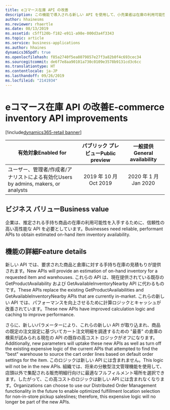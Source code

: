 ```yaml
---
title: eコマース在庫 API の改善
description: この機能で導入される新しい API を使用して、小売業者は在庫の利用可能性を見積もることができます。 これらの API によって提供される情報を eコマース アプリケーションで使用し、商品を出荷または店頭での集荷に使用できるかどうかを顧客に知らせることができます。 この目的のために以前提供されていた既存の API はパフォーマンスが良くなく、計算ロジックも最適ではありませんでした。
author: hhainesms
ms.reviewer: rhaertle
ms.date: 08/13/2019
ms.assetid: c5ff120b-f182-e911-a98e-000d3a4f3343
ms.topic: article
ms.service: business-applications
ms.author: hhaines
dynamics365pdf: true
ms.openlocfilehash: f85a2740f5ea8079857e27f3a82b0f4c693cec34
ms.sourcegitcommit: de6f7e8aa90101a730c0109e3578b9131cd3c6cc
ms.translationtype: HT
ms.contentlocale: ja-JP
ms.lasthandoff: 09/26/2019
ms.locfileid: "2141934"
---
```

# <a name="e-commerce-inventory-api-improvements"></a><span data-ttu-id="f2de0-105">eコマース在庫 API の改善</span><span class="sxs-lookup"><span data-stu-id="f2de0-105">E-commerce inventory API improvements</span></span>
[!include[dynamics365-retail banner](../includes/dynamics365-retail.md)]

| <span data-ttu-id="f2de0-106">有効対象</span><span class="sxs-lookup"><span data-stu-id="f2de0-106">Enabled for</span></span>    |  <span data-ttu-id="f2de0-107">パブリック プレビュー</span><span class="sxs-lookup"><span data-stu-id="f2de0-107">Public preview</span></span> | <span data-ttu-id="f2de0-108">一般提供</span><span class="sxs-lookup"><span data-stu-id="f2de0-108">General availability</span></span> | 
| ---------- | :----------: |:----------: |
|<span data-ttu-id="f2de0-109">ユーザー、管理者/作成者/アナリストによる有効化</span><span class="sxs-lookup"><span data-stu-id="f2de0-109">Users by admins, makers, or analysts</span></span>|<span data-ttu-id="f2de0-110">2019 年 10 月</span><span class="sxs-lookup"><span data-stu-id="f2de0-110">Oct 2019</span></span>| <span data-ttu-id="f2de0-111">2020 年 1 月</span><span class="sxs-lookup"><span data-stu-id="f2de0-111">Jan 2020</span></span>|


## <a name="business-value"></a><span data-ttu-id="f2de0-112">ビジネス バリュー</span><span class="sxs-lookup"><span data-stu-id="f2de0-112">Business value</span></span>
<!-- bv start -->
<span data-ttu-id="f2de0-113">企業は、推定される手持ち商品の在庫の利用可能性を入手するために、信頼性の高い高性能な API を必要としています。</span><span class="sxs-lookup"><span data-stu-id="f2de0-113">Businesses need reliable, performant APIs to obtain estimated on-hand item inventory availability.</span></span>
<!-- bv end -->



## <a name="feature-details"></a><span data-ttu-id="f2de0-114">機能の詳細</span><span class="sxs-lookup"><span data-stu-id="f2de0-114">Feature details</span></span>
<!--feature detail start -->
<span data-ttu-id="f2de0-115">新しい API では、要求された商品と倉庫に対する手持ち在庫の見積もりが提供されます。</span><span class="sxs-lookup"><span data-stu-id="f2de0-115">New APIs will provide an estimation of on-hand inventory for a requested item and warehouses.</span></span> <span data-ttu-id="f2de0-116">これらの API は、現在提供されている既存の GetProductAvailability および GetAvailableInventoryNearby API に代わるものです。</span><span class="sxs-lookup"><span data-stu-id="f2de0-116">These APIs replace the existing GetProductAvailabilities and GetAvailableInventoryNearby APIs that are currently in-market.</span></span> <span data-ttu-id="f2de0-117">これらの新しい API では、パフォーマンスを向上させるために計算ロジックとキャッシュが改善されています。</span><span class="sxs-lookup"><span data-stu-id="f2de0-117">These new APIs have improved calculation logic and caching to improve performance.</span></span>

<span data-ttu-id="f2de0-118">さらに、新しいパラメーターにより、これらの新しい API が取り込まれ、商品の既定の注文設定に基づいてカート注文明細を調達するための "最善" の倉庫の検索が試みられる現在の API の既存の高コスト ロジックがオフになります。</span><span class="sxs-lookup"><span data-stu-id="f2de0-118">Additionally, new parameters will uptake these new APIs as well as turn off the existing expensive logic of the current APIs that attempted to find the "best" warehouse to source the cart order lines based on default order settings for the item.</span></span> <span data-ttu-id="f2de0-119">このロジックは新しい API には含まれません。</span><span class="sxs-lookup"><span data-stu-id="f2de0-119">This logic will not be in the new APIs.</span></span> <span data-ttu-id="f2de0-120">組織では、将来の分散型注文管理機能を使用して、店頭以外で集配される販売明細行向けに最適なフルフィルメント場所を選択できます。したがって、この高コストのロジックは新しい API には含まれなくなります。</span><span class="sxs-lookup"><span data-stu-id="f2de0-120">Organizations can choose to use our Distributed Order Management functionality in the future to enable optimized fulfillment location selection for non-in-store pickup saleslines; therefore, this expensive logic will no longer be part of the new APIs.</span></span>
<!--feature detail end -->












